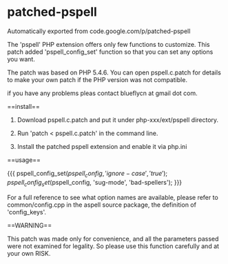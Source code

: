 # patched-pspell
Automatically exported from code.google.com/p/patched-pspell

The 'pspell' PHP extension offers only few functions to customize. This patch added 'pspell_config_set' function so that you can set any options you want.


The patch was based on PHP 5.4.6. You can open pspell.c.patch for details to make your own patch if the PHP version was not compatible.


if you have any problems pleas contact blueflycn at gmail dot com.


==install==


1. Download pspell.c.patch and put it under php-xxx/ext/pspell directory.

2. Run 'patch < pspell.c.patch' in the command line.

3. Install the patched pspell extension and enable it via php.ini


==usage==


{{{
pspell_config_set($pspell_config, 'ignore-case', 'true');
pspell_config_set($pspell_config, 'sug-mode', 'bad-spellers');
}}}


For a full reference to see what option names are available, please refer to common/config.cpp in the aspell source package, the definition of 'config_keys'.


==WARNING==


This patch was made only for convenience, and all the parameters passed were not examined for legality. So please use this function carefully and at your own RISK.

